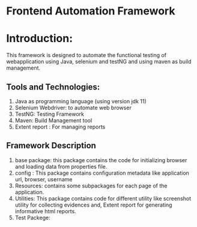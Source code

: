 # Frontend Automation Framework
# Introduction:
This framework is designed to automate the functional testing of webapplication using Java, selenium and testNG and using maven as build management.
## Tools and Technologies:
1. Java as programming language (using version jdk 11)
2. Selenium Webdriver: to automate web browser
3. TestNG: Testing Framework
4. Maven: Build Management tool
5. Extent report : For managing reports

## Framework Description
1. base package: this package contains the code for initializing browser and loading data from properties file.
2. config : This package contains configuration metadata like application url, browser, username
3. Resources: contains some subpackages for each page of the application.
4. Utilities: This package contains code for different utility like screenshot utility for collecting evidences and, Extent report for generating informative html reports.
5. Test Packege:
